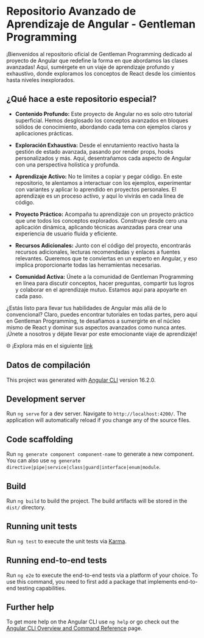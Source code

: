 # Repositorio Avanzado de Aprendizaje de Angular - Gentleman Programming

¡Bienvenidos al repositorio oficial de Gentleman Programming dedicado al proyecto de Angular que redefine la forma en que abordamos las clases avanzadas! Aquí, sumérgete en un viaje de aprendizaje profundo y exhaustivo, donde exploramos los conceptos de React desde los cimientos hasta niveles inexplorados.

## ¿Qué hace a este repositorio especial?

- **Contenido Profundo:** Este proyecto de Angular no es solo otro tutorial superficial. Hemos desglosado los conceptos avanzados en bloques sólidos de conocimiento, abordando cada tema con ejemplos claros y aplicaciones prácticas.

- **Exploración Exhaustiva:** Desde el enrutamiento reactivo hasta la gestión de estado avanzada, pasando por render props, hooks personalizados y más. Aquí, desentrañamos cada aspecto de Angular con una perspectiva holística y profunda.

- **Aprendizaje Activo:** No te limites a copiar y pegar código. En este repositorio, te alentamos a interactuar con los ejemplos, experimentar con variantes y aplicar lo aprendido en proyectos personales. El aprendizaje es un proceso activo, y aquí lo vivirás en cada línea de código.

- **Proyecto Práctico:** Acompaña tu aprendizaje con un proyecto práctico que une todos los conceptos explorados. Construye desde cero una aplicación dinámica, aplicando técnicas avanzadas para crear una experiencia de usuario fluida y eficiente.

- **Recursos Adicionales:** Junto con el código del proyecto, encontrarás recursos adicionales, lecturas recomendadas y enlaces a fuentes relevantes. Queremos que te conviertas en un experto en Angular, y eso implica proporcionarte todas las herramientas necesarias.

- **Comunidad Activa:** Únete a la comunidad de Gentleman Programming en línea para discutir conceptos, hacer preguntas, compartir tus logros y colaborar en el aprendizaje mutuo. Estamos aquí para apoyarte en cada paso.

¿Estás listo para llevar tus habilidades de Angular más allá de lo convencional? Claro, puedes encontrar tutoriales en todas partes, pero aquí en Gentleman Programming, te desafiamos a sumergirte en el núcleo mismo de React y dominar sus aspectos avanzados como nunca antes. ¡Únete a nosotros y déjate llevar por este emocionante viaje de aprendizaje!

🌐 ¡Explora más en el siguiente [link](https://linktr.ee/gentlemanprogramming)

## Datos de compilación

This project was generated with [Angular CLI](https://github.com/angular/angular-cli) version 16.2.0.

## Development server

Run `ng serve` for a dev server. Navigate to `http://localhost:4200/`. The application will automatically reload if you change any of the source files.

## Code scaffolding

Run `ng generate component component-name` to generate a new component. You can also use `ng generate directive|pipe|service|class|guard|interface|enum|module`.

## Build

Run `ng build` to build the project. The build artifacts will be stored in the `dist/` directory.

## Running unit tests

Run `ng test` to execute the unit tests via [Karma](https://karma-runner.github.io).

## Running end-to-end tests

Run `ng e2e` to execute the end-to-end tests via a platform of your choice. To use this command, you need to first add a package that implements end-to-end testing capabilities.

## Further help

To get more help on the Angular CLI use `ng help` or go check out the [Angular CLI Overview and Command Reference](https://angular.io/cli) page.
